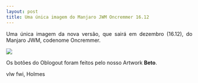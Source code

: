 ```yaml
---
layout: post
title: Uma única imagem do Manjaro JWM Oncremmer 16.12
---
```


<p style="text-align: justify;">Uma única imagem da nova versão, que sairá em dezembro (16.12), do Manjaro JWM, codenome Oncremmer.</p>

<img src="http://www.auplod.com/u/ladpuo8986b.png">

<p style="text-align: justify;">Os botões do Oblogout foram feitos pelo nosso Artwork <strong>Beto</strong>.</p>

vlw fwi, Holmes
